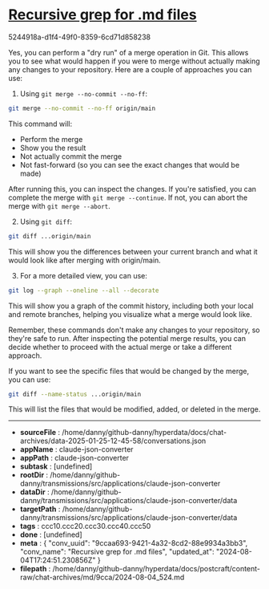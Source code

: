 # [Recursive grep for .md files](https://claude.ai/chat/9ccaa693-9421-4a32-8cd2-88e9934a3bb3)

5244918a-d1f4-49f0-8359-6cd71d858238

 Yes, you can perform a "dry run" of a merge operation in Git. This allows you to see what would happen if you were to merge without actually making any changes to your repository. Here are a couple of approaches you can use:

1. Using `git merge --no-commit --no-ff`:

```bash
git merge --no-commit --no-ff origin/main
```

This command will:
- Perform the merge
- Show you the result
- Not actually commit the merge
- Not fast-forward (so you can see the exact changes that would be made)

After running this, you can inspect the changes. If you're satisfied, you can complete the merge with `git merge --continue`. If not, you can abort the merge with `git merge --abort`.

2. Using `git diff`:

```bash
git diff ...origin/main
```

This will show you the differences between your current branch and what it would look like after merging with origin/main.

3. For a more detailed view, you can use:

```bash
git log --graph --oneline --all --decorate
```

This will show you a graph of the commit history, including both your local and remote branches, helping you visualize what a merge would look like.

Remember, these commands don't make any changes to your repository, so they're safe to run. After inspecting the potential merge results, you can decide whether to proceed with the actual merge or take a different approach.

If you want to see the specific files that would be changed by the merge, you can use:

```bash
git diff --name-status ...origin/main
```

This will list the files that would be modified, added, or deleted in the merge.

---

* **sourceFile** : /home/danny/github-danny/hyperdata/docs/chat-archives/data-2025-01-25-12-45-58/conversations.json
* **appName** : claude-json-converter
* **appPath** : claude-json-converter
* **subtask** : [undefined]
* **rootDir** : /home/danny/github-danny/transmissions/src/applications/claude-json-converter
* **dataDir** : /home/danny/github-danny/transmissions/src/applications/claude-json-converter/data
* **targetPath** : /home/danny/github-danny/transmissions/src/applications/claude-json-converter/data
* **tags** : ccc10.ccc20.ccc30.ccc40.ccc50
* **done** : [undefined]
* **meta** : {
  "conv_uuid": "9ccaa693-9421-4a32-8cd2-88e9934a3bb3",
  "conv_name": "Recursive grep for .md files",
  "updated_at": "2024-08-04T17:24:51.230856Z"
}
* **filepath** : /home/danny/github-danny/hyperdata/docs/postcraft/content-raw/chat-archives/md/9cca/2024-08-04_524.md